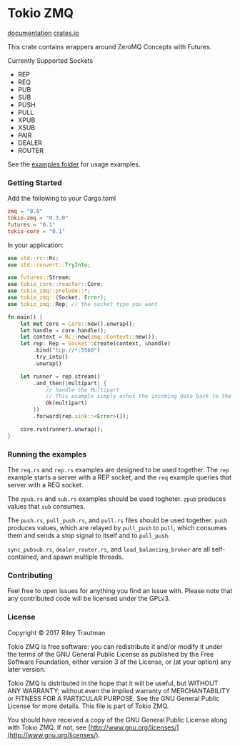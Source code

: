 # Tokio ZMQ

[documentation](https://docs.rs/tokio-zmq/)
[crates.io](https://crates.io/crates/tokio-zmq)

This crate contains wrappers around ZeroMQ Concepts with Futures.

Currently Supported Sockets
 - REP
 - REQ
 - PUB
 - SUB
 - PUSH
 - PULL
 - XPUB
 - XSUB
 - PAIR
 - DEALER
 - ROUTER

See the [examples folder](https://github.com/asonix/zmq-futures/tree/master/examples) for usage examples.

### Getting Started

Add the following to your Cargo.toml
```toml
zmq = "0.8"
tokio-zmq = "0.3.0"
futures = "0.1"
tokio-core = "0.1"
```

In your application:
```rust
use std::rc::Rc;
use std::convert::TryInto;

use futures::Stream;
use tokio_core::reactor::Core;
use tokio_zmq::prelude::*;
use tokio_zmq::{Socket, Error};
use tokio_zmq::Rep; // the socket type you want

fn main() {
    let mut core = Core::new().unwrap();
    let handle = core.handle();
    let context = Rc::new(zmq::Context::new());
    let rep: Rep = Socket::create(context, &handle)
        .bind("tcp://*:5560")
        .try_into()
        .unwrap()

    let runner = rep.stream()
        .and_then(|multipart| {
            // handle the Multipart
            // This example simply echos the incoming data back to the client.
            Ok(multipart)
        })
        .forward(rep.sink::<Error>());

    core.run(runner).unwrap();
}
```

### Running the examples
The `req.rs` and `rep.rs` examples are designed to be used together. The `rep` example starts a server with a REP socket, and the `req` example queries that server with a REQ socket.

The `zpub.rs` and `sub.rs` examples should be used togheter. `zpub` produces values that `sub` consumes.

The `push.rs`, `pull_push.rs`, and `pull.rs` files should be used together. `push` produces values, which are relayed by `pull_push` to `pull`, which consumes them and sends a stop signal to itself and to `pull_push`.

`sync_pubsub.rs`, `dealer_router.rs`, and `load_balancing_broker` are all self-contained, and spawn multiple threads.


### Contributing
Feel free to open issues for anything you find an issue with. Please note that any contributed code will be licensed under the GPLv3.

### License

Copyright © 2017 Riley Trautman

Tokio ZMQ is free software: you can redistribute it and/or modify it under the terms of the GNU General Public License as published by the Free Software Foundation, either version 3 of the License, or (at your option) any later version.

Tokio ZMQ is distributed in the hope that it will be useful, but WITHOUT ANY WARRANTY; without even the implied warranty of MERCHANTABILITY or FITNESS FOR A PARTICULAR PURPOSE. See the GNU General Public License for more details. This file is part of Tokio ZMQ.

You should have received a copy of the GNU General Public License along with Tokio ZMQ. If not, see [http://www.gnu.org/licenses/](http://www.gnu.org/licenses/).
